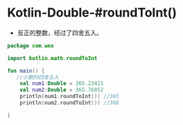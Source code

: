 # Kotlin-Double-#roundToInt()

- 反正的整数，经过了四舍五入。

```kotlin
package com.wnx

import kotlin.math.roundToInt

fun main() {
   //小数的四舍五入
    val num1:Double = 365.23421
    val num2:Double = 365.76852
    println(num1.roundToInt()) //365
    println(num2.roundToInt()) //366

}
```

